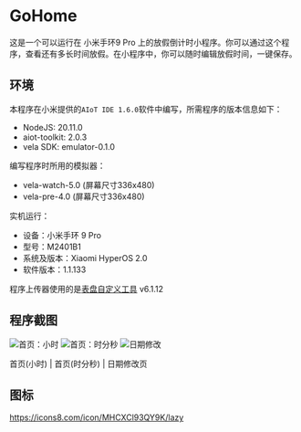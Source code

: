 # GoHome

这是一个可以运行在 小米手环9 Pro 上的放假倒计时小程序。你可以通过这个程序，查看还有多长时间放假。在小程序中，你可以随时编辑放假时间，一键保存。

## 环境
本程序在小米提供的`AIoT IDE 1.6.0`软件中编写，所需程序的版本信息如下：

- NodeJS: 20.11.0
- aiot-toolkit: 2.0.3
- vela SDK: emulator-0.1.0

编写程序时所用的模拟器：

- vela-watch-5.0 (屏幕尺寸336x480)
- vela-pre-4.0 (屏幕尺寸336x480)

实机运行：

- 设备：小米手环 9 Pro
- 型号：M2401B1
- 系统及版本：Xiaomi HyperOS 2.0
- 软件版本：1.1.133

程序上传器使用的是[表盘自定义工具](https://www.bandbbs.cn/threads/9797/) v6.1.12

## 程序截图

<!--v1.0.1版 ![首页](https://github.com/user-attachments/assets/a236d87d-cc52-4c4a-bb57-439e3d5f6638)-->
![首页：小时](https://github.com/user-attachments/assets/36a0e0a5-0ffb-44ef-b961-c502a1a77be3)
![首页：时分秒](https://github.com/user-attachments/assets/1c357fad-9be8-480d-a8df-c33b4186c92a)
![日期修改](https://github.com/user-attachments/assets/9161315d-ae1f-4fb5-8a6f-36c47c3958e4)

首页(小时) | 首页(时分秒) | 日期修改页

## 图标

https://icons8.com/icon/MHCXCl93QY9K/lazy
